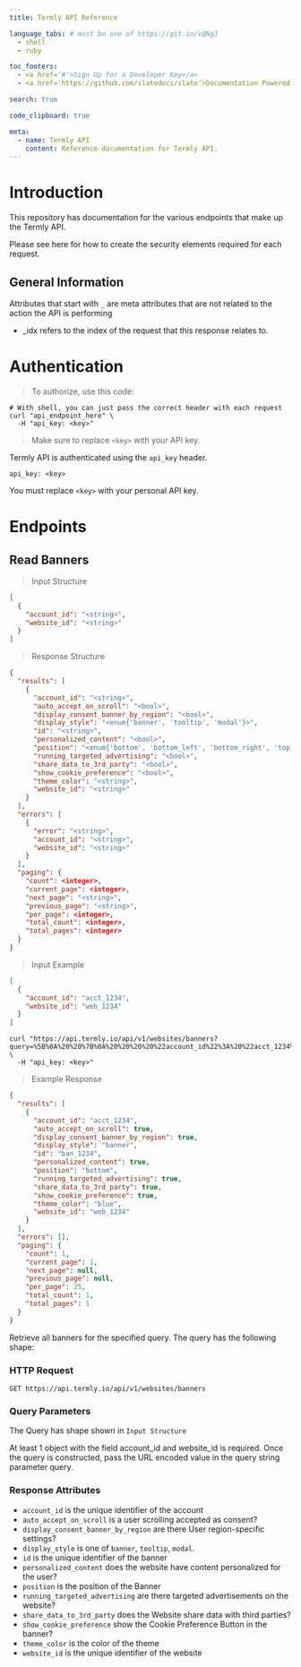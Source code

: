 ```yaml
---
title: Termly API Reference

language_tabs: # must be one of https://git.io/vQNgJ
  - shell
  - ruby

toc_footers:
  - <a href='#'>Sign Up for a Developer Key</a>
  - <a href='https://github.com/slatedocs/slate'>Documentation Powered by Slate</a>

search: true

code_clipboard: true

meta:
  - name: Termly API
    content: Reference documentation for Termly API.
---
```


# Introduction


This repository has documentation for the various endpoints that make up the Termly API.

Please see here for how to create the security elements required for each request.

## General Information


Attributes that start with `_` are meta attributes that are not related to the action the API is performing

* _idx refers to the index of the request that this response relates to.

# Authentication

> To authorize, use this code:

```shell
# With shell, you can just pass the correct header with each request
curl "api_endpoint_here" \
  -H "api_key: <key>"
```

> Make sure to replace `<key>` with your API key.

Termly API is authenticated using the `api_key` header.



`api_key: <key>`

<aside class="notice">
You must replace <code>&lt;key&gt;</code> with your personal API key.
</aside>

# Endpoints

## Read Banners

> Input Structure

```json
[
  {
    "account_id": "<string>",
    "website_id": "<string>"
  }
]
```

> Response Structure

```json
{
  "results": [
    {
      "account_id": "<string>",
      "auto_accept_on_scroll": "<bool>",
      "display_consent_banner_by_region": "<bool>",
      "display_style": "<enum{'banner', 'tooltip', 'modal'}>",
      "id": "<string>",
      "personalized_content": "<bool>",
      "position": "<enum{'bottom', 'bottom_left', 'bottom_right', 'top', 'top_left', 'top_right'}>",
      "running_targeted_advertising": "<bool>",
      "share_data_to_3rd_party": "<bool>",
      "show_cookie_preference": "<bool>",
      "theme_color": "<string>",
      "website_id": "<string>"
    }
  ],
  "errors": [
    {
      "error": "<string>",
      "account_id": "<string>",
      "website_id": "<string>"
    }
  ],
  "paging": {
    "count": <integer>,
    "current_page": <integer>,
    "next_page": "<string>",
    "previous_page": "<string>",
    "per_page": <integer>,
    "total_count": <integer>,
    "total_pages": <integer>
  }
}
```

> Input Example

```json
[
  {
    "account_id": "acct_1234",
    "website_id": "web_1234"
  }
]

```

```shell
curl "https://api.termly.io/api/v1/websites/banners?query=%5B%0A%20%20%7B%0A%20%20%20%20%22account_id%22%3A%20%22acct_1234%22%2C%0A%20%20%20%20%22website_id%22%3A%20%22web_1234%22%0A%20%20%7D%0A%5D%0A" \
  -H "api_key: <key>"
```

> Example Response

```json
{
  "results": [
    {
      "account_id": "acct_1234",
      "auto_accept_on_scroll": true,
      "display_consent_banner_by_region": true,
      "display_style": "banner",
      "id": "ban_1234",
      "personalized_content": true,
      "position": "bottom",
      "running_targeted_advertising": true,
      "share_data_to_3rd_party": true,
      "show_cookie_preference": true,
      "theme_color": "blue",
      "website_id": "web_1234"
    }
  ],
  "errors": [],
  "paging": {
    "count": 1,
    "current_page": 1,
    "next_page": null,
    "previous_page": null,
    "per_page": 25,
    "total_count": 1,
    "total_pages": 1
  }
}

```

Retrieve all banners for the specified query. The query has the following shape:

### HTTP Request

`GET https://api.termly.io/api/v1/websites/banners`

### Query Parameters

The Query has shape shown in `Input Structure`

At least 1 object with the field account_id and website_id is required. Once the query is constructed, pass the URL encoded value in the query string parameter query. 

### Response Attributes

- `account_id` is the unique identifier of the account
- `auto_accept_on_scroll` is a user scrolling accepted as consent?
- `display_consent_banner_by_region` are there User region-specific settings?
- `display_style` is one of `banner`, `tooltip`, `modal`.
- `id` is the unique identifier of the banner
- `personalized_content` does the website have content personalized for the user?
- `position` is the position of the Banner
- `running_targeted_advertising` are there targeted advertisements on the website?
- `share_data_to_3rd_party` does the Website share data with third parties?
- `show_cookie_preference` show the Cookie Preference Button in the banner?
- `theme_color` is the color of the theme
- `website_id` is the unique identifier of the website
